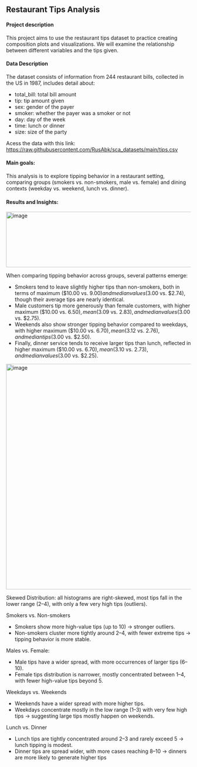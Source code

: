 ## Restaurant Tips Analysis
#### Project description
This project aims to use the restaurant tips dataset to practice creating composition plots and visualizations. We will examine the relationship between different variables and the tips given.
#### Data Description
The dataset consists of information from 244 restaurant bills, collected in the US in 1987, includes detail about:
- total_bill: total bill amount
- tip: tip amount given
- sex: gender of the payer
- smoker: whether the payer was a smoker or not
- day: day of the week
- time: lunch or dinner
- size: size of the party

Acess the data with this link:
https://raw.githubusercontent.com/RusAbk/sca_datasets/main/tips.csv

#### Main goals:
This analysis is to explore tipping behavior in a restaurant setting, comparing groups (smokers vs. non-smokers, male vs. female) and dining contexts (weekday vs. weekend, lunch vs. dinner).

#### Results and Insights:
<img width="718" height="151" alt="image" src="https://github.com/user-attachments/assets/486f6fcc-819f-4545-a2eb-31a4328477ce" />

When comparing tipping behavior across groups, several patterns emerge:
- Smokers tend to leave slightly higher tips than non-smokers, both in terms of maximum ($10.00 vs. $9.00) and median values ($3.00 vs. $2.74), though their average tips are nearly identical.
- Male customers tip more generously than female customers, with higher maximum ($10.00 vs. $6.50), mean ($3.09 vs. $2.83), and median values ($3.00 vs. $2.75).
- Weekends also show stronger tipping behavior compared to weekdays, with higher maximum ($10.00 vs. $6.70), mean ($3.12 vs. $2.76), and median tips ($3.00 vs. $2.50).
- Finally, dinner service tends to receive larger tips than lunch, reflected in higher maximum ($10.00 vs. $6.70), mean ($3.10 vs. $2.73), and median values ($3.00 vs. $2.25).

<img width="1095" height="614" alt="image" src="https://github.com/user-attachments/assets/14ba30f5-f009-4833-8c61-640e95f103af" />

Skewed Distribution: all histograms are right-skewed, most tips fall in the lower range (2–4), with only a few very high tips (outliers).

Smokers vs. Non-smokers
- Smokers show more high-value tips (up to 10) → stronger outliers.
- Non-smokers cluster more tightly around 2–4, with fewer extreme tips → tipping behavior is more stable.

Males vs. Female:
- Male tips have a wider spread, with more occurrences of larger tips (6–10).
- Female tips distribution is narrower, mostly concentrated between 1–4, with fewer high-value tips beyond 5. 

Weekdays vs. Weekends
- Weekends have a wider spread with more higher tips.
- Weekdays concentrate mostly in the low range (1–3) with very few high tips → suggesting large tips mostly happen on weekends.

Lunch vs. Dinner
- Lunch tips are tightly concentrated around 2–3 and rarely exceed 5 → lunch tipping is modest.
- Dinner tips are spread wider, with more cases reaching 8–10 → dinners are more likely to generate higher tips
